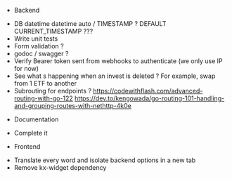 * Backend
- DB datetime datetime auto / TIMESTAMP ? DEFAULT CURRENT_TIMESTAMP ???
- Write unit tests
- Form validation ?
- godoc / swagger ?
- Verify Bearer token sent from webhooks to authenticate (we only use IP for now)
- See what s happening when an invest is deleted ? For example, swap from 1 ETF to another
- Subrouting for endpoints ?
    https://codewithflash.com/advanced-routing-with-go-122
    https://dev.to/kengowada/go-routing-101-handling-and-grouping-routes-with-nethttp-4k0e

* Documentation
- Complete it

* Frontend
- Translate every word and isolate backend options in a new tab
- Remove kx-widget dependency
